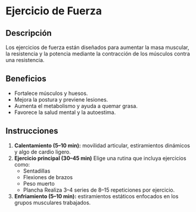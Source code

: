# Ejercicio de Fuerza

## Descripción
Los ejercicios de fuerza están diseñados para aumentar la masa muscular, la resistencia y la potencia mediante la contracción de los músculos contra una resistencia.

## Beneficios
- Fortalece músculos y huesos.
- Mejora la postura y previene lesiones.
- Aumenta el metabolismo y ayuda a quemar grasa.
- Favorece la salud mental y la autoestima.

## Instrucciones
1. **Calentamiento (5–10 min):** movilidad articular, estiramientos dinámicos y algo de cardio ligero.
2. **Ejercicio principal (30–45 min)**
   Elige una rutina que incluya ejercicios como:
   - Sentadillas 
   - Flexiones de brazos 
   - Peso muerto 
   - Plancha
   Realiza 3–4 series de 8–15 repeticiones por ejercicio.
3. **Enfriamiento (5–10 min):** estiramientos estáticos enfocados en los grupos musculares trabajados.

